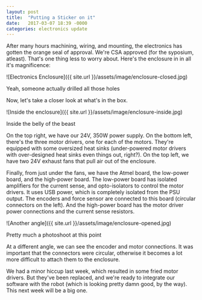 ```yaml
---
layout: post
title:  "Putting a Sticker on it"
date:   2017-03-07 18:39 -0000
categories: electronics update
---
```


After many hours machining, wiring, and mounting, the electronics has gotten the orange seal of approval. We're CSA approved (for the syposium, atleast). That's one thing less to worry about. Here's the enclosure in in all it's magnificence: 

![Electronics Enclosure]({{ site.url }}/assets/image/enclosure-closed.jpg)
<div class="caption">Yeah, someone actually drilled all those holes</div>

Now, let's take a closer look at what's in the box. 

![Inside the enclosure]({{ site.url }}/assets/image/enclosure-inside.jpg)
<div class="caption">Inside the belly of the beast</div>

On the top right, we have our 24V, 350W power supply. On the bottom left, there's the three motor drivers, one for each of the motors. They're equipped with some oversized heat sinks (under-powered motor drivers with over-designed heat sinks even things out, right?). On the top left, we have two 24V exhaust fans that pull air out of the enclosure. 

Finally, from just under the fans, we have the Atmel board, the low-power board, and the high-power board. The low-power board has isolated amplifiers for the current sense, and opto-isolators to control the motor drivers. It uses USB power, which is completely isolated from the PSU output. The encoders and force sensor are connected to this board (circular connectors on the left). And the high-power board has the motor driver power connections and the current sense resistors. 

![Another angle]({{ site.url }}/assets/image/enclosure-opened.jpg)
<div class="caption">Pretty much a photoshoot at this point</div>

At a different angle, we can see the encoder and motor connections. It was important that the connectors were circular, otherwise it becomes a lot more difficult to attach them to the enclosure. 

We had a minor hiccup last week, which resulted in some fried motor drivers. But they've been replaced, and we're ready to integrate our software with the robot (which is looking pretty damn good, by the way). This next week will be a big one.



